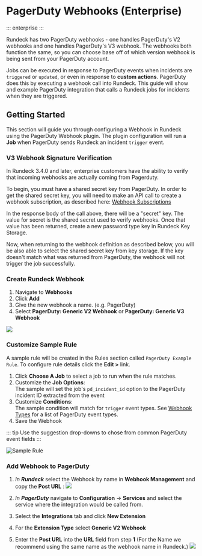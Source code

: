 # PagerDuty Webhooks (Enterprise)
::: enterprise
:::

Rundeck has two PagerDuty webhooks - one handles PagerDuty's V2 webhooks and one handles PagerDuty's V3 webhook. The webhooks both function the same, so you can choose base off of which version webhook is being sent from your PagerDuty account.

Jobs can be executed in response to PagerDuty events when incidents are `triggered` or `updated`, or even in response to **custom actions**.  PagerDuty does this by executing a webhook call into Rundeck.  This guide will show and example PagerDuty integration that calls a Rundeck jobs for incidents when they are triggered.

## Getting Started
This section will guide you through configuring a Webhook in Rundeck using the
PagerDuty Webhook plugin.
The plugin configuration will run a **Job** when PagerDuty sends Rundeck an incident
`trigger` event.

### V3 Webhook Signature Verification

In Rundeck 3.4.0 and later, enterprise customers have the ability to verify that incoming webhooks are actually coming from Pagerduty.

To begin, you must have a shared secret key from PagerDuty. In order to get the shared secret key, you will need to make an API call to create a webhook subscription, as described here: [Webhook Subscriptions](https://developer.pagerduty.com/api-reference/reference/REST/openapiv3.json/paths/~1webhook_subscriptions/post)

In the response body of the call above, there will be a "secret" key. The value for secret is the shared secret used to verify webhooks. Once that value has been returned, create a new password type key in Rundeck Key Storage.

Now, when returning to the webhook definition as described below, you will be also able to select the shared secret key from key storage. If the key doesn't match what was returned from PagerDuty, the webhook will not trigger the job successfully.


### Create Rundeck Webhook
1. Navigate to **Webhooks**
2. Click **Add**
3. Give the new webhook a name.  (e.g. PagerDuty)
4. Select **PagerDuty: Generic V2 Webhook** or **PagerDuty: Generic V3 Webhook**

![](~@assets/img/wh-pd-create.png)


### Customize Sample Rule
A sample rule will be created in the Rules section called `PagerDuty Example Rule`. To configure rule details click the **Edit >** link.
1. Click **Choose A Job** to select a job to run when the rule matches.
2. Customize the **Job Options**:  
   The sample will set the job's `pd_incident_id` option to the PagerDuty incident ID extracted from the event
3. Customize **Conditions**:  
   The sample condition will match for `trigger` event types. See [Webhook Types](https://v2.developer.pagerduty.com/docs/webhooks-v2-overview#webhook-types) for a list of PagerDuty event types.
4. Save the Webhook

::: tip
Use the suggestion drop-downs to chose from common PagerDuty event fields
:::

![Sample Rule](~@assets/img/wh-pd-rule.png "Sample Rule")

### Add Webhook to PagerDuty

1. *In **Rundeck*** select the Webhook by name in **Webhook Management** and copy the **Post URL** :
   ![](~@assets/img/wh-pd-posturl.png)

2. *In **PagerDuty*** navigate to **Configuration** -> **Services** and select the service where the integration would be called from.
3. Select the **Integrations** tab and click **New Extension**
4. For the **Extension Type** select **Generic V2 Webhook**
5. Enter the **Post URL** into the **URL** field from step **1**
(For the Name we recommend using the same name as the webhook name in Rundeck.)
   ![](~@assets/img/wh-pd-extension.png)
